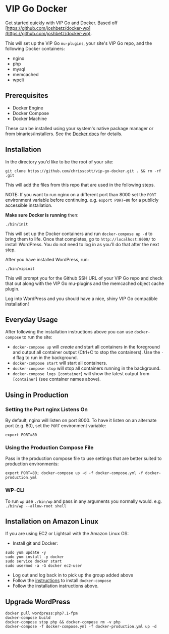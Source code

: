 # VIP Go Docker

Get started quickly with VIP Go and Docker. Based off [https://github.com/joshbetz/docker-wp](https://github.com/joshbetz/docker-wp).

This will set up the VIP Go `mu-plugins`, your site's VIP Go repo, and the following Docker containers:

* nginx
* php
* mysql
* memcached
* wpcli

## Prerequisites

* Docker Engine
* Docker Compose
* Docker Machine

These can be installed using your system's native package manager or from binaries/installers. See the [Docker docs](https://docs.docker.com/engine/installation/) for details.

## Installation
In the directory you'd like to be the root of your site:
```
git clone https://github.com/chrisscott/vip-go-docker.git . && rm -rf .git
```
This will add the files from this repo that are used in the following steps.

NOTE: If you want to run nginx on a different port than 8000 set the `PORT` environment variable before continuing. e.g. `export PORT=80` for a publicly accessible installation.

**Make sure Docker is running** then:
```
./bin/init
```
This will set up the Docker containers and run `docker-compose up -d` to bring them to life.
Once that completes, go to `http://localhost:8000/` to install WordPress. You do not need to log in as you'll do that after the next step.

After you have installed WordPress, run:
```
./bin/vipinit
```
This will prompt you for the Github SSH URL of your VIP Go repo and check that out along with the VIP Go mu-plugins and the memcached object cache plugin.

Log into WordPress and you should have a nice, shiny VIP Go compatible installation!

## Everyday Usage

After following the installation instructions above you can use `docker-compose` to run the site:

* `docker-compose up` will _create_ and start all containers in the foreground and output all container output (Ctrl+C to stop the containers). Use the `-d` flag to run in the background.
* `docker-compose start` will start all containers.
* `docker-compose stop` will stop all containers running in the background.
* `docker-compose logs [container]` will show the latest output from `[container]` (see container names above).

## Using in Production

### Setting the Port nginx Listens On
By default, nginx will listen on port 8000. To have it listen on an alternate port (e.g. 80), set the `PORT` environment variable:
```
export PORT=80
```

### Using the Production Compose File

Pass in the production compose file to use settings that are better suited to production environments:
```
export PORT=80; docker-compose up -d -f docker-compose.yml -f docker-production.yml
```

### WP-CLI
To run `wp` use `./bin/wp` and pass in any arguments you normally would. e.g. `./bin/wp --allow-root shell`

## Installation on Amazon Linux
If you are using EC2 or Lightsail with the Amazon Linux OS:

* Install git and Docker:
```
sudo yum update -y
sudo yum install -y docker
sudo service docker start
sudo usermod -a -G docker ec2-user
```
* Log out and log back in to pick up the group added above
* Follow the [instructions](https://docs.docker.com/compose/install/#install-compose) to install `docker-compose`
* Follow the installation instructions above.

## Upgrade WordPress

```
docker pull wordpress:php7.1-fpm
docker-compose build
docker-compose stop php && docker-compose rm -v php
docker-compose -f docker-compose.yml -f docker-production.yml up -d
```
